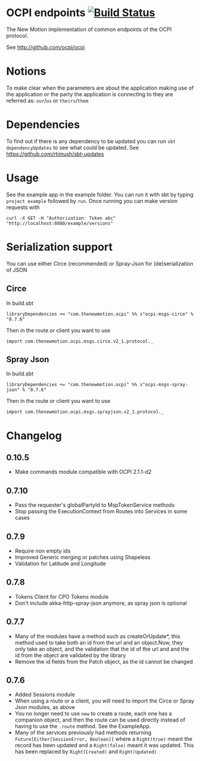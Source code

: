 # OCPI endpoints [![Build Status](https://travis-ci.org/NewMotion/ocpi-endpoints.png?branch=master)](https://travis-ci.org/NewMotion/ocpi-endpoints)


The New Motion implementation of common endpoints of the OCPI protocol.

See http://github.com/ocpi/ocpi

# Notions
To make clear when the parameters are about the application making use of the application or the party the application is
connecting to they are referred as: `our`/`us` or `theirs`/`them`

# Dependencies
To find out if there is any dependency to be updated you can run `sbt dependencyUpdates` to see what could be updated.
See https://github.com/rtimush/sbt-updates

# Usage

See the example app in the example folder.  You can run it with sbt by typing `project example` followed by `run`. 
Once running you can make version requests with

```
curl -X GET -H "Authorization: Token abc" "http://localhost:8080/example/versions"
```

# Serialization support

You can use either Circe (recommended) or Spray-Json for (de)serialization of JSON

## Circe

In build.sbt

```
libraryDependencies += "com.thenewmotion.ocpi" %% s"ocpi-msgs-circe" % "0.7.6"
```

Then in the route or client you want to use

```
import com.thenewmotion.ocpi.msgs.circe.v2_1.protocol._
```

## Spray Json

In build.sbt

```
libraryDependencies += "com.thenewmotion.ocpi" %% s"ocpi-msgs-spray-json" % "0.7.6"
```

Then in the route or client you want to use

```
import com.thenewmotion.ocpi.msgs.sprayjson.v2_1.protocol._
```

# Changelog

## 0.10.5

* Make commands module compatible with OCPI 2.1.1-d2

## 0.7.10

* Pass the requester's globalPartyId to MspTokenService methods
* Stop passing the ExecutionContext from Routes into Services in some cases

## 0.7.9

* Require non empty ids
* Improved Generic merging or patches using Shapeless 
* Validation for Latitude and Longitude

## 0.7.8

* Tokens Client for CPO Tokens module
* Don't include akka-http-spray-json anymore, as spray json is optional

## 0.7.7 

* Many of the modules have a method such as createOrUpdate*, this method used to take both an id from the url
and an object.Now, they only take an object, and the validation that the id of the url and and the id from
the object are validated by the library
* Remove the id fields from the Patch object, as the id cannot be changed  

## 0.7.6

* Added Sessions module
* When using a route or a client, you will need to import the Circe or Spray Json modules, as above
* You no longer need to use `new` to create a route, each one has a companion object, and then the route can be
used directly instead of having to use the `.route` method.  See the ExampleApp.
* Many of the services previously had methods returning `Future[Either[SessionError, Boolean]]` where
a `Right(true)` meant the record has been updated and a `Right(false)` meant it was updated.  This has
been replaced by `Right(Created)` and `Right(Updated)` 
